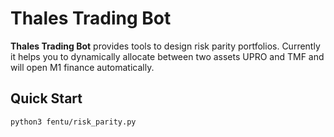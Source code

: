 # Thales Trading Bot

**Thales Trading Bot** provides tools to design risk parity portfolios. 
Currently it helps you to dynamically allocate between two assets UPRO and TMF and will open M1 finance automatically.

## Quick Start

```bash
python3 fentu/risk_parity.py
```

